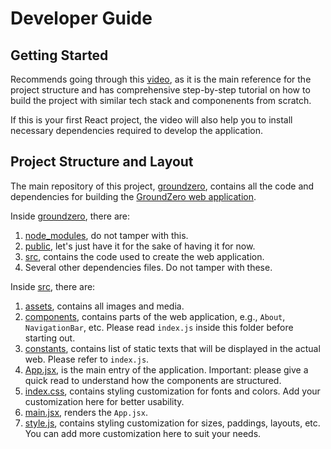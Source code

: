 # Developer Guide

## Getting Started
Recommends going through this [video](https://www.youtube.com/watch?v=_oO4Qi5aVZs), as it is the main reference for the project structure and has comprehensive step-by-step tutorial on how to build the project with similar tech stack and componenents from scratch.

If this is your first React project, the video will also help you to install necessary dependencies required to develop the application.

## Project Structure and Layout
The main repository of this project, [groundzero](), contains all the code and dependencies for building the [GroundZero web application]().

Inside [groundzero](), there are:
1. [node_modules](), do not tamper with this.
2. [public](), let's just have it for the sake of having it for now.
3. [src](), contains the code used to create the web application.
4. Several other dependencies files. Do not tamper with these.

Inside [src](), there are:
1. [assets](), contains all images and media.
2. [components](), contains parts of the web application, e.g., `About`, `NavigationBar`, etc. Please read `index.js` inside this folder before starting out.
3. [constants](), contains list of static texts that will be displayed in the actual web. Please refer to `index.js`.
4. [App.jsx](), is the main entry of the application. Important: please give a quick read to understand how the components are structured.
5. [index.css](), contains styling customization for fonts and colors. Add your customization here for better usability.
6. [main.jsx](), renders the `App.jsx`.
7. [style.js](), contains styling customization for sizes, paddings, layouts, etc. You can add more customization here to suit your needs.
